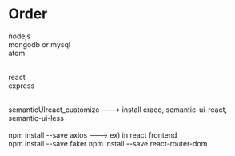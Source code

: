 # Order
nodejs<br>
mongodb or mysql<br>
atom<br>
<br>

react<br>
express<br>
<br>

semanticUIreact_customize ---> install craco, semantic-ui-react, semantic-ui-less<br>
<br>
npm install --save axios ---> ex) in react frontend<br>
npm install --save faker
npm install --save react-router-dom
